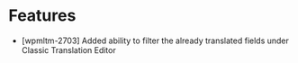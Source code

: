 # Features
* [wpmltm-2703] Added ability to filter the already translated fields under Classic Translation Editor